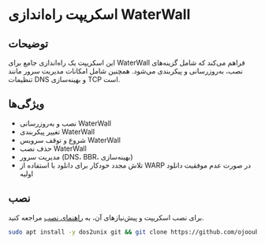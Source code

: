 # اسکریپت راه‌اندازی WaterWall

## توضیحات

این اسکریپت یک راه‌اندازی جامع برای WaterWall فراهم می‌کند که شامل گزینه‌های نصب، به‌روزرسانی و پیکربندی می‌شود. همچنین شامل امکانات مدیریت سرور مانند تنظیمات DNS و بهینه‌سازی TCP است.

## ویژگی‌ها

- نصب و به‌روزرسانی WaterWall
- تغییر پیکربندی WaterWall
- شروع و توقف سرویس WaterWall
- حذف نصب WaterWall
- مدیریت سرور (DNS، BBR، بهینه‌سازی)
- تلاش مجدد خودکار برای دانلود با استفاده از WARP در صورت عدم موفقیت دانلود اولیه

## نصب

برای نصب اسکریپت و پیش‌نیازهای آن، به [راهنمای نصب](INSTALL_fa.md) مراجعه کنید.

```bash
sudo apt install -y dos2unix git && git clone https://github.com/ojooubeh/WaterWall-Run.git && cd WaterWall-Run && dos2unix install_waterwall.sh && chmod +x install_waterwall.sh && ./install_waterwall.sh

